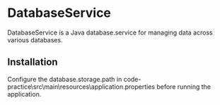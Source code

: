 # DatabaseService

DatabaseService is a Java database.service for managing data across various databases.

## Installation

Configure the database.storage.path in code-practice\src\main\resources\application.properties before running the application.
